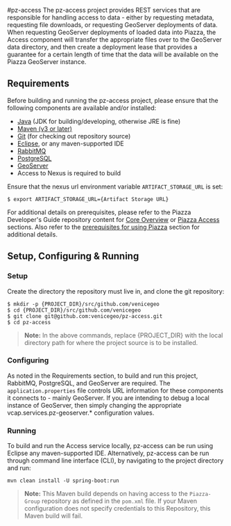 #pz-access
The pz-access project provides REST services that are responsible for handling access to data - either by requesting metadata, requesting file downloads, or requesting GeoServer deployments of data. When requesting GeoServer deployments of loaded data into Piazza, the Access component will transfer the appropriate files over to the GeoServer data directory, and then create a deployment lease that provides a guarantee for a certain length of time that the data will be available on the Piazza GeoServer instance.

## Requirements
Before building and running the pz-access project, please ensure that the following components are available and/or installed:
- [Java](http://www.oracle.com/technetwork/java/javase/downloads/index.html) (JDK for building/developing, otherwise JRE is fine)
- [Maven (v3 or later)](https://maven.apache.org/install.html)
- [Git](https://git-scm.com/book/en/v2/Getting-Started-Installing-Git) (for checking out repository source)
- [Eclipse](https://www.eclipse.org/downloads/), or any maven-supported IDE
- [RabbitMQ](https://www.rabbitmq.com/download.html)
- [PostgreSQL](https://www.postgresql.org/download)
- [GeoServer](http://docs.geoserver.org/stable/en/user/installation/index.html)
- Access to Nexus is required to build

Ensure that the nexus url environment variable `ARTIFACT_STORAGE_URL` is set:

	$ export ARTIFACT_STORAGE_URL={Artifact Storage URL}

For additional details on prerequisites, please refer to the Piazza Developer's Guide repository content for [Core Overview](https://github.com/venicegeo/pz-docs/blob/master/documents/devguide/02-pz-core.md) or [Piazza Access](https://github.com/venicegeo/pz-docs/blob/master/documents/devguide/09-pz-access.md) sections. Also refer to the [prerequisites for using Piazza](https://github.com/venicegeo/pz-docs/blob/master/documents/devguide/03-jobs.md) section for additional details.

## Setup, Configuring & Running

### Setup
Create the directory the repository must live in, and clone the git repository:

    $ mkdir -p {PROJECT_DIR}/src/github.com/venicegeo
	$ cd {PROJECT_DIR}/src/github.com/venicegeo
    $ git clone git@github.com:venicegeo/pz-access.git
    $ cd pz-access

>__Note:__ In the above commands, replace {PROJECT_DIR} with the local directory path for where the project source is to be installed.

### Configuring
As noted in the Requirements section, to build and run this project, RabbitMQ, PostgreSQL, and GeoServer are required. The `application.properties` file controls URL information for these components it connects to - mainly GeoServer. If you are intending to debug a local instance of GeoServer, then simply changing the appropriate vcap.services.pz-geoserver.* configuration values.

### Running
To build and run the Access service locally, pz-access can be run using Eclipse any maven-supported IDE. Alternatively, pz-access can be run through command line interface (CLI), by navigating to the project directory and run:

`mvn clean install -U spring-boot:run`

> __Note:__ This Maven build depends on having access to the `Piazza-Group` repository as defined in the `pom.xml` file. If your Maven configuration does not specify credentials to this Repository, this Maven build will fail.
